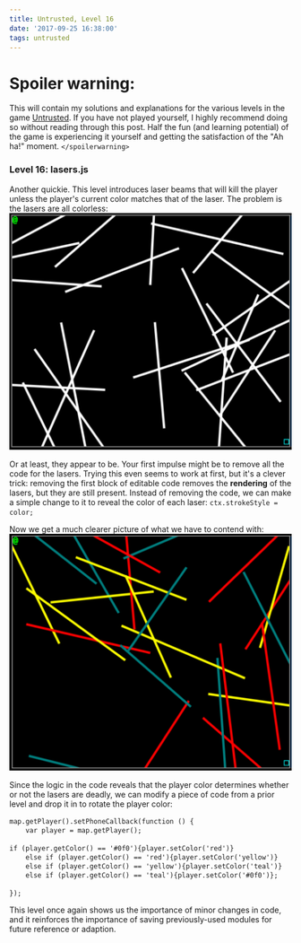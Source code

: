 ```yaml
---
title: Untrusted, Level 16
date: '2017-09-25 16:38:00'
tags: untrusted
---
```


# Spoiler warning:
This will contain my solutions and explanations for the various levels in the game [Untrusted](https://alexnisnevich.github.io/untrusted/). If you have not played yourself, I highly recommend doing so without reading through this post. Half the fun (and learning potential) of the game is experiencing it yourself and getting the satisfaction of the "Ah ha!" moment.
`</spoilerwarning>`

### Level 16: lasers.js
Another quickie. This level introduces laser beams that will kill the player unless the player's current color matches that of the laser.
The problem is the lasers are all colorless:
![Screen-Shot-2017-09-15-at-2.09.24-PM](/assets/images/Screen-Shot-2017-09-15-at-2.09.24-PM.png)

Or at least, they appear to be.
Your first impulse might be to remove all the code for the lasers. Trying this even seems to work at first, but it's a clever trick: removing the first block of editable code removes the **rendering** of the lasers, but they are still present.
Instead of removing the code, we can make a simple change to it to reveal the color of each laser: `ctx.strokeStyle = color;`

Now we get a much clearer picture of what we have to contend with:
![Screen-Shot-2017-09-15-at-2.11.20-PM](/assets/images/Screen-Shot-2017-09-15-at-2.11.20-PM.png)

Since the logic in the code reveals that the player color determines whether or not the lasers are deadly, we can modify a piece of code from a prior level and drop it in to rotate the player color:
```
map.getPlayer().setPhoneCallback(function () {
    var player = map.getPlayer();

if (player.getColor() == '#0f0'){player.setColor('red')}
    else if (player.getColor() == 'red'){player.setColor('yellow')}
    else if (player.getColor() == 'yellow'){player.setColor('teal')}
    else if (player.getColor() == 'teal'){player.setColor('#0f0')};

});
```

This level once again shows us the importance of minor changes in code, and it reinforces the importance of saving previously-used modules for future reference or adaption.
